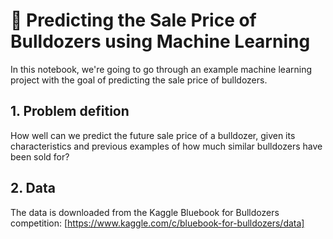 # 🚜 Predicting the Sale Price of Bulldozers using Machine Learning
In this notebook, we're going to go through an example machine learning project with the goal of predicting the sale price of bulldozers.

##  1. Problem defition
How well can we predict the future sale price of a bulldozer, given its characteristics and previous examples of how much similar bulldozers have been sold for?

## 2. Data
The data is downloaded from the Kaggle Bluebook for Bulldozers competition: [https://www.kaggle.com/c/bluebook-for-bulldozers/data]

